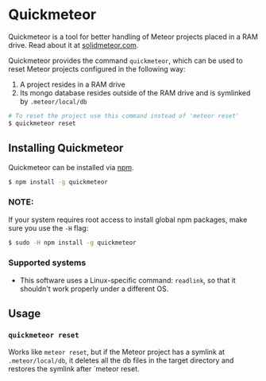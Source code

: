 # Quickmeteor

Quickmeteor is a tool for better handling of Meteor projects placed in a RAM drive. Read about it at [solidmeteor.com](http://www.solidmeteor.com/fasten-your-seatbelt-were-going-to-speed-up-a-meteor-gear-1-the-linux-speedway/).


Quickmeteor provides the command `quickmeteor`, which can be used to reset Meteor projects configured in the following way:

1. A project resides in a RAM drive
2. Its mongo database resides outside of the RAM drive and is symlinked by `.meteor/local/db`

``` sh
# To reset the project use this command instead of 'meteor reset'
$ quickmeteor reset
```

## Installing Quickmeteor

Quickmeteor can be installed via [npm](https://npmjs.org/).

``` sh
$ npm install -g quickmeteor
```

### NOTE:
If your system requires root access to install global npm packages, make sure you use the `-H` flag:

``` sh
$ sudo -H npm install -g quickmeteor
```

### Supported systems

- This software uses a Linux-specific command: `readlink`, so that it shouldn't work properly under a different OS.


## Usage

### `quickmeteor reset`

Works like `meteor reset`, but if the Meteor project has a symlink at `.meteor/local/db`, it deletes all the db files in the target directory and restores the symlink after `meteor reset.